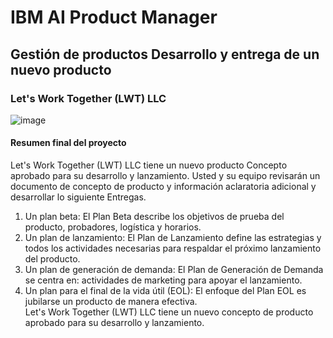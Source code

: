 # IBM AI Product Manager
## Gestión de productos Desarrollo y entrega de un nuevo producto
 
### Let's Work Together (LWT) LLC 
![image](https://github.com/user-attachments/assets/6b93918f-6f53-4b04-bd43-e2f772349473)

#### Resumen final del proyecto  
Let's Work Together (LWT) LLC tiene un nuevo producto Concepto aprobado para su desarrollo y 
lanzamiento. Usted y su equipo revisarán un documento de concepto de producto y 
información aclaratoria adicional y desarrollar lo siguiente Entregas.  
1. Un plan beta: El Plan Beta describe los objetivos de prueba del producto, probadores, 
logística y horarios.  
2. Un plan de lanzamiento: El Plan de Lanzamiento define las estrategias y todos los 
actividades necesarias para respaldar el próximo lanzamiento del producto.  
3. Un plan de generación de demanda: El Plan de Generación de Demanda se centra en: 
actividades de marketing para apoyar el lanzamiento.  
4. Un plan para el final de la vida útil (EOL): El enfoque del Plan EOL es jubilarse un 
producto de manera efectiva.  
Let's Work Together (LWT) LLC tiene un nuevo concepto de producto aprobado para su 
desarrollo y lanzamiento.

